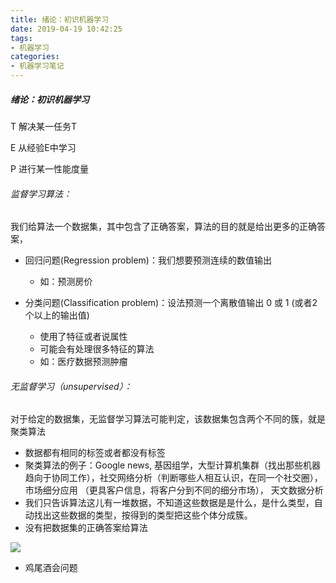 ```yaml
---
title: 绪论：初识机器学习
date: 2019-04-19 10:42:25
tags:
- 机器学习
categories:
- 机器学习笔记
---
```


##### 绪论：初识机器学习

T 解决某一任务T

E 从经验E中学习

P 进行某一性能度量

###### 监督学习算法：

我们给算法一个数据集，其中包含了正确答案，算法的目的就是给出更多的正确答案，

+ 回归问题(Regression problem)：我们想要预测连续的数值输出

  + 如：预测房价

+ 分类问题(Classification problem)：设法预测一个离散值输出 0 或 1 (或者2个以上的输出值)
  + 使用了特征或者说属性
  + 可能会有处理很多特征的算法
  + 如：医疗数据预测肿瘤

  

###### 无监督学习（unsupervised）：

对于给定的数据集，无监督学习算法可能判定，该数据集包含两个不同的簇，就是聚类算法
+ 数据都有相同的标签或者都没有标签
+ 聚类算法的例子：Google news, 基因组学，大型计算机集群（找出那些机器趋向于协同工作），社交网络分析（判断哪些人相互认识，在同一个社交圈），市场细分应用 （更具客户信息，将客户分到不同的细分市场）， 天文数据分析
+ 我们只告诉算法这儿有一堆数据，不知道这些数据是是什么，是什么类型，自动找出这些数据的类型，按得到的类型把这些个体分成簇。
+ 没有把数据集的正确答案给算法

![](https://ws1.sinaimg.cn/large/007y3hakly1g27ptchod8j307e06uq3c.jpg)

+ 鸡尾酒会问题